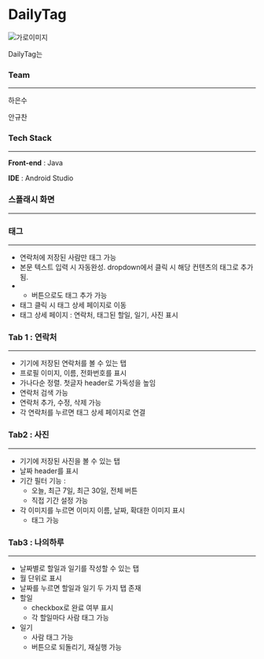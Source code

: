 # DailyTag

![가로이미지](https://github.com/gyuch-an02/madcamp2024S/assets/146503043/f4157c68-f66e-4119-b741-56a5e4c59913)


DailyTag는 


### Team

---

하은수

안규찬


### Tech Stack

---

**Front-end** : Java

**IDE** : Android Studio



### 스플래시 화면

---

### 태그

---

- 연락처에 저장된 사람만 태그 가능
- 본문 텍스트 입력 시 자동완성. dropdown에서 클릭 시 해당 컨텐츠의 태그로 추가됨.
- + 버튼으로도 태그 추가 가능
- 태그 클릭 시 태그 상세 페이지로 이동
- 태그 상세 페이지 : 연락처, 태그된 할일, 일기, 사진 표시

### Tab 1 : 연락처

---

- 기기에 저장된 연락처를 볼 수 있는 탭
- 프로필 이미지, 이름, 전화번호를 표시
- 가나다순 정렬. 첫글자 header로 가독성을 높임
- 연락처 검색 가능
- 연락처 추가, 수정, 삭제 가능
- 각 연락처를 누르면 태그 상세 페이지로 연결

### Tab2 : 사진

---

- 기기에 저장된 사진을 볼 수 있는 탭
- 날짜 header를 표시
- 기간 필터 기능 :
    - 오늘, 최근 7일, 최근 30일, 전체 버튼
    - 직접 기간 설정 가능
- 각 이미지를 누르면 이미지 이름, 날짜, 확대한 이미지 표시
    - 태그 가능

### Tab3 : 나의하루

---

- 날짜별로 할일과 일기를 작성할 수 있는 탭
- 월 단위로 표시
- 날짜를 누르면 할일과 일기 두 가지 탭 존재
- 할일
    - checkbox로 완료 여부 표시
    - 각 할일마다 사람 태그 가능
- 일기
    - 사람 태그 가능
    - 버튼으로 되돌리기, 재실행 가능
